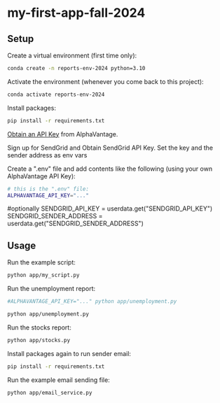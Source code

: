# my-first-app-fall-2024

## Setup

Create a virtual environment (first time only):

```sh
conda create -n reports-env-2024 python=3.10
```

Activate the environment (whenever you come back to this project):

```sh
conda activate reports-env-2024
```

Install packages:

```sh
pip install -r requirements.txt
```

[Obtain an API Key](https://www.alphavantage.co/support/#api-key) from AlphaVantage.


Sign up for SendGrid and Obtain SendGrid API Key. Set the key and the sender address as env vars


Create a ".env" file and add contents like the following (using your own AlphaVantage API Key):

```sh
# this is the ".env" file:
ALPHAVANTAGE_API_KEY="..."
```

#optionally 
SENDGRID_API_KEY = userdata.get("SENDGRID_API_KEY")
SENDGRID_SENDER_ADDRESS = userdata.get("SENDGRID_SENDER_ADDRESS")

## Usage

Run the example script:

```sh
python app/my_script.py
```

Run the unemployment report:

```sh
#ALPHAVANTAGE_API_KEY="..." python app/unemployment.py

python app/unemployment.py
```

Run the stocks report:

```sh
python app/stocks.py
```

Install packages again to run sender email:

```sh
pip install -r requirements.txt
```


Run the example email sending file:

```sh
python app/email_service.py
```